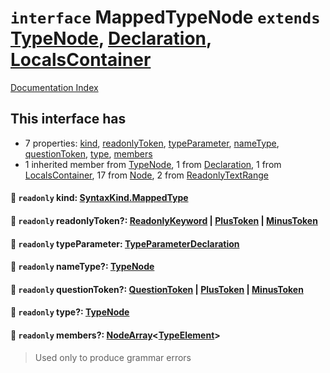 # `interface` MappedTypeNode `extends` [TypeNode](../interface.TypeNode/README.md), [Declaration](../interface.Declaration/README.md), [LocalsContainer](../interface.LocalsContainer/README.md)

[Documentation Index](../README.md)

## This interface has

- 7 properties:
[kind](#-readonly-kind-syntaxkindmappedtype),
[readonlyToken](#-readonly-readonlytoken-readonlykeyword--plustoken--minustoken),
[typeParameter](#-readonly-typeparameter-typeparameterdeclaration),
[nameType](#-readonly-nametype-typenode),
[questionToken](#-readonly-questiontoken-questiontoken--plustoken--minustoken),
[type](#-readonly-type-typenode),
[members](#-readonly-members-nodearraytypeelement)
- 1 inherited member from [TypeNode](../interface.TypeNode/README.md), 1 from [Declaration](../interface.Declaration/README.md), 1 from [LocalsContainer](../interface.LocalsContainer/README.md), 17 from [Node](../interface.Node/README.md), 2 from [ReadonlyTextRange](../interface.ReadonlyTextRange/README.md)


#### 📄 `readonly` kind: [SyntaxKind.MappedType](../enum.SyntaxKind/README.md#mappedtype--201)



#### 📄 `readonly` readonlyToken?: [ReadonlyKeyword](../type.ReadonlyKeyword/README.md) | [PlusToken](../type.PlusToken/README.md) | [MinusToken](../type.MinusToken/README.md)



#### 📄 `readonly` typeParameter: [TypeParameterDeclaration](../interface.TypeParameterDeclaration/README.md)



#### 📄 `readonly` nameType?: [TypeNode](../interface.TypeNode/README.md)



#### 📄 `readonly` questionToken?: [QuestionToken](../type.QuestionToken/README.md) | [PlusToken](../type.PlusToken/README.md) | [MinusToken](../type.MinusToken/README.md)



#### 📄 `readonly` type?: [TypeNode](../interface.TypeNode/README.md)



#### 📄 `readonly` members?: [NodeArray](../interface.NodeArray/README.md)\<[TypeElement](../interface.TypeElement/README.md)>

> Used only to produce grammar errors



